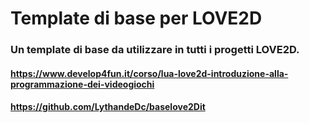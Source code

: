 # Template di base per LOVE2D
### Un template di base da utilizzare in tutti i progetti LOVE2D. 
#### https://www.develop4fun.it/corso/lua-love2d-introduzione-alla-programmazione-dei-videogiochi
#### https://github.com/LythandeDc/baselove2Dit

